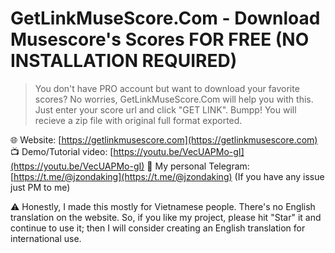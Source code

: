 # GetLinkMuseScore.Com - Download Musescore's Scores FOR FREE (NO INSTALLATION REQUIRED)

> You don't have PRO account but want to download your favorite scores? No worries, GetLinkMuseScore.Com will help you with this. Just enter your score url and click "GET LINK". Bumpp! You will recieve a zip file with original full format exported.

🌐 Website: [https://getlinkmusescore.com](https://getlinkmusescore.com)
📺 Demo/Tutorial video: [https://youtu.be/VecUAPMo-gI](https://youtu.be/VecUAPMo-gI)
💬 My personal Telegram: [https://t.me/@jzondaking](https://t.me/@jzondaking) (If you have any issue just PM to me)

⚠️ Honestly, I made this mostly for Vietnamese people. There's no English translation on the website. So, if you like my project, please hit "Star" it and continue to use it; then I will consider creating an English translation for international use.
